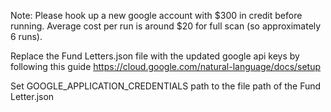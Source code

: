 Note: Please hook up a new google account with $300 in credit before running. 
Average cost per run is around $20 for full scan (so approximately 6 runs).

Replace the Fund Letters.json file with the updated google api keys
by following this guide
https://cloud.google.com/natural-language/docs/setup

Set GOOGLE_APPLICATION_CREDENTIALS path to the file path of the Fund Letter.json

